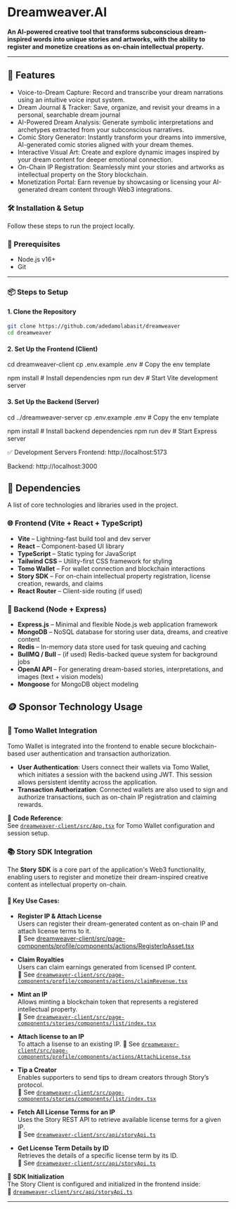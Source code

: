 # Dreamweaver.AI

**An AI-powered creative tool that transforms subconscious dream-inspired words into unique stories and artworks, with the ability to register and monetize creations as on-chain intellectual property.**

---

## 🚀 Features

- Voice-to-Dream Capture: Record and transcribe your dream narrations using an intuitive voice input system.
- Dream Journal & Tracker: Save, organize, and revisit your dreams in a personal, searchable dream journal
- AI-Powered Dream Analysis: Generate symbolic interpretations and archetypes extracted from your subconscious narratives.
- Comic Story Generator: Instantly transform your dreams into immersive, AI-generated comic stories aligned with your dream themes.
- Interactive Visual Art: Create and explore dynamic images inspired by your dream content for deeper emotional connection.
- On-Chain IP Registration: Seamlessly mint your stories and artworks as intellectual property on the Story blockchain.
- Monetization Portal: Earn revenue by showcasing or licensing your AI-generated dream content through Web3 integrations.

### 🛠️ Installation & Setup

Follow these steps to run the project locally.

### 🔧 Prerequisites

- Node.js v16+
- Git

---

### 📦 Steps to Setup

#### 1. Clone the Repository

```bash
git clone https://github.com/adedamolabasit/dreamweaver
cd dreamweaver
```

#### 2. Set Up the Frontend (Client)

cd dreamweaver-client
cp .env.example .env # Copy the env template

npm install # Install dependencies
npm run dev # Start Vite development server

#### 3. Set Up the Backend (Server)

cd ../dreamweaver-server
cp .env.example .env # Copy the env template

npm install # Install backend dependencies
npm run dev # Start Express server

✅ Development Servers
Frontend: http://localhost:5173

Backend: http://localhost:3000

## 🧩 Dependencies

A list of core technologies and libraries used in the project.

### 🌐 Frontend (Vite + React + TypeScript)

- **Vite** – Lightning-fast build tool and dev server
- **React** – Component-based UI library
- **TypeScript** – Static typing for JavaScript
- **Tailwind CSS** – Utility-first CSS framework for styling
- **Tomo Wallet** – For wallet connection and blockchain interactions
- **Story SDK** – For on-chain intellectual property registration, license creation, rewards, and claims
- **React Router** – Client-side routing (if used)

### 🔧 Backend (Node + Express)

- **Express.js** – Minimal and flexible Node.js web application framework
- **MongoDB** – NoSQL database for storing user data, dreams, and creative content
- **Redis** – In-memory data store used for task queuing and caching
- **BullMQ / Bull** – (if used) Redis-backed queue system for background jobs
- **OpenAI API** – For generating dream-based stories, interpretations, and images (text + vision models)
- **Mongoose** for MongoDB object modeling


## 🪙 Sponsor Technology Usage

### 🔐 Tomo Wallet Integration

Tomo Wallet is integrated into the frontend to enable secure blockchain-based user authentication and transaction authorization.

- **User Authentication**: Users connect their wallets via Tomo Wallet, which initiates a session with the backend using JWT. This session allows persistent identity across the application.
- **Transaction Authorization**: Connected wallets are also used to sign and authorize transactions, such as on-chain IP registration and claiming rewards.

📁 **Code Reference**:  
See [`dreamweaver-client/src/App.tsx`](https://github.com/adedamolabasit/dreamweaver/blob/main/dreamweaver-client/src/App.tsx) for Tomo Wallet configuration and session setup.

### 📚 Story SDK Integration

The **Story SDK** is a core part of the application's Web3 functionality, enabling users to register and monetize their dream-inspired creative content as intellectual property on-chain.

#### 🧠 Key Use Cases:

- **Register IP & Attach License**  
  Users can register their dream-generated content as on-chain IP and attach license terms to it.  
  📁 See [dreamweaver-client/src/page-components/profile/components/actions/RegisterIpAsset.tsx](https://github.com/adedamolabasit/dreamweaver/blob/main/dreamweaver-client/src/page-components/profile/components/actions/RegisterIpAsset.tsx)

- **Claim Royalties**  
  Users can claim earnings generated from licensed IP content.  
  📁 See [`dreamweaver-client/src/page-components/profile/components/actions/claimRevenue.tsx`](https://github.com/adedamolabasit/dreamweaver/blob/main/dreamweaver-client/src/page-components/profile/components/actions/claimRevenue.tsx)

- **Mint an IP**  
  Allows minting a blockchain token that represents a registered intellectual property.  
  📁 See [`dreamweaver-client/src/page-components/stories/components/list/index.tsx`](https://github.com/adedamolabasit/dreamweaver/blob/main/dreamweaver-client/src/page-components/stories/components/list/index.tsx)

- **Attach license to an IP**  
  To attach a lisense to an existing IP. 
  📁 See [`dreamweaver-client/src/page-components/profile/components/actions/AttachLicense.tsx`](https://github.com/adedamolabasit/dreamweaver/blob/main/dreamweaver-client/src/page-components/profile/components/actions/AttachLicense.tsx)

- **Tip a Creator**  
  Enables supporters to send tips to dream creators through Story’s protocol.  
  📁 See [`dreamweaver-client/src/page-components/stories/components/list/index.tsx`](https://github.com/adedamolabasit/dreamweaver/blob/main/dreamweaver-client/src/page-components/stories/components/list/index.tsx)

- **Fetch All License Terms for an IP**  
  Uses the Story REST API to retrieve available license terms for a given IP.  
  📁 See [`dreamweaver-client/src/api/storyApi.ts`](https://github.com/your-username/dreamweaver/blob/main/server/services/story-api.ts)

- **Get License Term Details by ID**  
  Retrieves the details of a specific license term by its ID.  
  📁 See [`dreamweaver-client/src/api/storyApi.ts`](https://github.com/adedamolabasit/dreamweaver/blob/main/dreamweaver-client/src/api/storyApi.ts)

🔧 **SDK Initialization**  
The Story Client is configured and initialized in the frontend inside:  
📁 [`dreamweaver-client/src/api/storyApi.ts`](https://github.com/adedamolabasit/dreamweaver/blob/main/dreamweaver-client/src/api/storyApi.ts)

---
